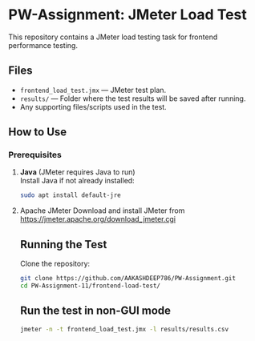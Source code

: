 # PW-Assignment: JMeter Load Test 

This repository contains a JMeter load testing task for frontend performance testing.

## Files

- `frontend_load_test.jmx` — JMeter test plan.
- `results/` — Folder where the test results will be saved after running.
- Any supporting files/scripts used in the test.

## How to Use

### Prerequisites

1. **Java** (JMeter requires Java to run)  
   Install Java if not already installed:
   ```bash
   sudo apt install default-jre
    ```
2. Apache JMeter
   Download and install JMeter from https://jmeter.apache.org/download_jmeter.cgi

   ## Running the Test
   
   Clone the repository:
   ```bash
   git clone https://github.com/AAKASHDEEP786/PW-Assignment.git
   cd PW-Assignment-11/frontend-load-test/
   ```
   ## Run the test in non-GUI mode
   ```bash
   jmeter -n -t frontend_load_test.jmx -l results/results.csv
   ```




